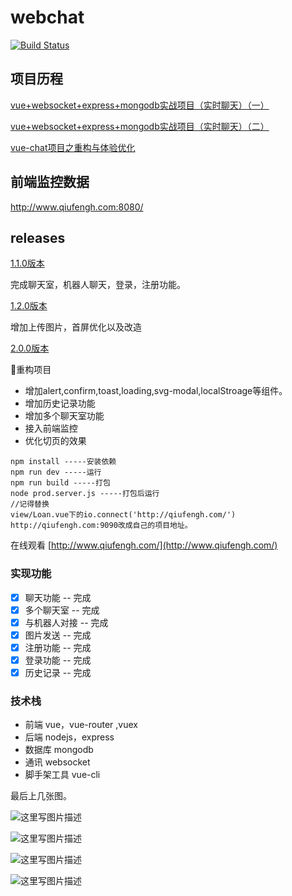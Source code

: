 # webchat
[![Build Status](https://www.travis-ci.org/hua1995116/webchat.svg?branch=master)](https://www.travis-ci.org/hua1995116/webchat)
## 项目历程
[vue+websocket+express+mongodb实战项目（实时聊天）（一）](http://blog.csdn.net/blueblueskyhua/article/details/70807847)

[vue+websocket+express+mongodb实战项目（实时聊天）（二）](http://blog.csdn.net/blueblueskyhua/article/details/73250992)

[vue-chat项目之重构与体验优化](http://blog.csdn.net/blueblueskyhua/article/details/78159672)
## 前端监控数据

http://www.qiufengh.com:8080/

## releases
[1.1.0版本](https://github.com/hua1995116/webchat/tree/v1.0.0)

完成聊天室，机器人聊天，登录，注册功能。

[1.2.0版本](https://github.com/hua1995116/webchat/tree/v1.2.0)

增加上传图片，首屏优化以及改造

[2.0.0版本](https://github.com/hua1995116/webchat/tree/v2.0.0)

重构项目
- 增加alert,confirm,toast,loading,svg-modal,localStroage等组件。
- 增加历史记录功能
- 增加多个聊天室功能
- 接入前端监控
- 优化切页的效果




```
npm install -----安装依赖
npm run dev -----运行
npm run build -----打包
node prod.server.js -----打包后运行
//记得替换
view/Loan.vue下的io.connect('http://qiufengh.com/')
http://qiufengh.com:9090改成自己的项目地址。
```
在线观看
[http://www.qiufengh.com/](http://www.qiufengh.com/)

### 实现功能
- [x] 聊天功能 -- 完成
- [x] 多个聊天室 -- 完成
- [x] 与机器人对接 -- 完成
- [x] 图片发送 -- 完成
- [x] 注册功能 -- 完成
- [x] 登录功能 -- 完成
- [x] 历史记录 -- 完成

### 技术栈

 - 前端 vue，vue-router ,vuex
 - 后端 nodejs，express
 - 数据库 mongodb
 - 通讯 websocket
 - 脚手架工具 vue-cli


最后上几张图。

![这里写图片描述](http://img.blog.csdn.net/20171005172806229?watermark/2/text/aHR0cDovL2Jsb2cuY3Nkbi5uZXQvYmx1ZWJsdWVza3lodWE=/font/5a6L5L2T/fontsize/400/fill/I0JBQkFCMA==/dissolve/70/gravity/SouthEast)


![这里写图片描述](http://img.blog.csdn.net/20171005164309491?watermark/2/text/aHR0cDovL2Jsb2cuY3Nkbi5uZXQvYmx1ZWJsdWVza3lodWE=/font/5a6L5L2T/fontsize/400/fill/I0JBQkFCMA==/dissolve/70/gravity/SouthEast)

![这里写图片描述](http://img.blog.csdn.net/20171005164044558?watermark/2/text/aHR0cDovL2Jsb2cuY3Nkbi5uZXQvYmx1ZWJsdWVza3lodWE=/font/5a6L5L2T/fontsize/400/fill/I0JBQkFCMA==/dissolve/70/gravity/SouthEast)

![这里写图片描述](http://img.blog.csdn.net/20171005172553272?watermark/2/text/aHR0cDovL2Jsb2cuY3Nkbi5uZXQvYmx1ZWJsdWVza3lodWE=/font/5a6L5L2T/fontsize/400/fill/I0JBQkFCMA==/dissolve/70/gravity/SouthEast)

